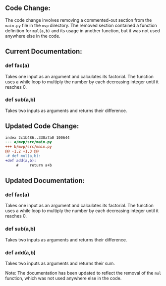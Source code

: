 ## Code Change:

The code change involves removing a commented-out section from the `main.py` file in the `mvp` directory. The removed section contained a function definition for `mul(a,b)` and its usage in another function, but it was not used anywhere else in the code.

## Current Documentation:

### def fac(a)

Takes one input as an argument and calculates its factorial. The function uses a while loop to multiply the number by each decreasing integer until it reaches 0.

### def sub(a,b)

Takes two inputs as arguments and returns their difference.

## Updated Code Change:


```diff --git a/mvp/src/main.py b/mvp/src/main.py
index 2c1b486..338a7a0 100644
--- a/mvp/src/main.py
+++ b/mvp/src/main.py
@@ -1,2 +1,3 @@
-# def mul(a,b):
+def add(a,b):
     #     return a+b
```

## Updated Documentation:

### def fac(a)

Takes one input as an argument and calculates its factorial. The function uses a while loop to multiply the number by each decreasing integer until it reaches 0.

### def sub(a,b)

Takes two inputs as arguments and returns their difference.

### def add(a,b)

Takes two inputs as arguments and returns their sum.

Note: The documentation has been updated to reflect the removal of the `mul` function, which was not used anywhere else in the code.